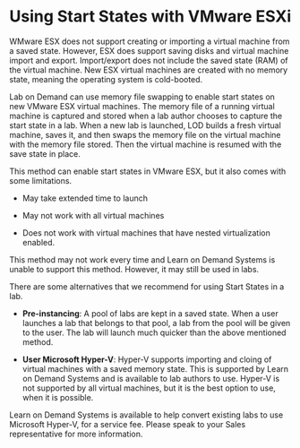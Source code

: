 # Using Start States with VMware ESXi

WMware ESX does not support creating or importing a virtual machine from a saved state. However, ESX does support saving disks and virtual machine import and export. Import/export does not include the saved state (RAM) of the virtual machine. New ESX virtual machines are created with no memory state, meaning the operating system is cold-booted. 

Lab on Demand can use memory file swapping to enable start states on new VMware ESX virtual machines. The memory file of a running virtual machine is captured and stored when a lab author chooses to capture the start state in a lab. When a new lab is launched, LOD builds a fresh virtual machine, saves it, and then swaps the memory file on the virtual machine with the memory file stored. Then the virtual machine is resumed with the save state in place. 

This method can enable start states in VMware ESX, but it also comes with some limitations. 

- May take extended time to launch 

- May not work with all virtual machines

- Does not work with virtual machines that have nested virtualization enabled.

This method may not work every time and Learn on Demand Systems is unable to support this method. However, it may still be used in labs. 

There are some alternatives that we recommend for using Start States in a lab.  
- **Pre-instancing**: A pool of labs are kept in a saved state. When a user launches a lab that belongs to that pool, a lab from the pool will be given to the user. The lab will launch much quicker than the above mentioned method.

- **User Microsoft Hyper-V**: Hyper-V supports importing and cloing of virtual machines with a saved memory state. This is supported by Learn on Demand Systems and is available to lab authors to use. Hyper-V is not supported by all virtual machines, but it is the best option to use, when it is possible. 
    
Learn on Demand Systems is available to help convert existing labs to use Microsoft Hyper-V, for a service fee. Please speak to your Sales representative for more information.
